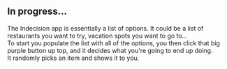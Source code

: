 ## In progress...

The Indecision app is essentially a list of options. It could be a list of restaurants you want to try, vacation spots you want to go to... <br>
To start you populate the list with all of the options, you then click that big purple button up top, and it decides what you're going to end up doing.<br> 
It randomly picks an item and shows it to you.
